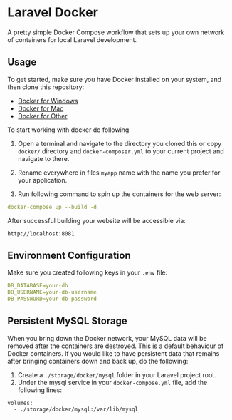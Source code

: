 # Laravel Docker

A pretty simple Docker Compose workflow that sets up your own network of containers for local Laravel development. 

## Usage

To get started, make sure you have Docker installed on your system, and then clone this repository:
- [Docker for Windows](https://docs.docker.com/desktop/windows/install/)
- [Docker for Mac](https://docs.docker.com/desktop/mac/install/)
- [Docker for Other](https://docs.docker.com/compose/install/)


To start working with docker do following 

1. Open a terminal and navigate to the directory you cloned this
   or copy `docker/` directory and `docker-composer.yml` to your current project and navigate to there.

2. Rename everywhere in files `myapp` name with the name you prefer for your application.

3. Run following command to spin up the containers for the web server:

~~~yaml
docker-compose up --build -d
~~~

After successful building your website will be accessible via:
~~~
http://localhost:8081
~~~

## Environment Configuration

Make sure you created following keys in your `.env` file:
~~~yaml
DB_DATABASE=your-db
DB_USERNAME=your-db-username
DB_PASSWORD=your-db-password
~~~


## Persistent MySQL Storage

When you bring down the Docker network, your MySQL data will be removed after the containers are destroyed. This is a default behaviour of Docker containers. 
If you would like to have persistent data that remains after bringing containers down and back up, do the following:

1. Create a `./storage/docker/mysql` folder in your Laravel project root.
2. Under the mysql service in your `docker-compose.yml` file, add the following lines:

```
volumes:
  - ./storage/docker/mysql:/var/lib/mysql
```